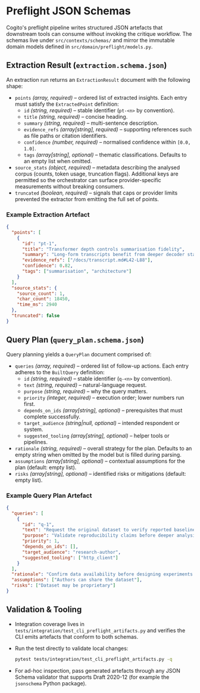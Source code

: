 # Preflight JSON Schemas

Cogito's preflight pipeline writes structured JSON artefacts that downstream
tools can consume without invoking the critique workflow. The schemas live under
`src/contexts/schemas/` and mirror the immutable domain models defined in
`src/domain/preflight/models.py`.

## Extraction Result (`extraction.schema.json`)

An extraction run returns an `ExtractionResult` document with the following
shape:

- `points` *(array, required)* – ordered list of extracted insights. Each entry
  must satisfy the `ExtractedPoint` definition:
  - `id` *(string, required)* – stable identifier (`pt-<n>` by convention).
  - `title` *(string, required)* – concise heading.
  - `summary` *(string, required)* – multi-sentence description.
  - `evidence_refs` *(array[string], required)* – supporting references such as
    file paths or citation identifiers.
  - `confidence` *(number, required)* – normalised confidence within `[0.0, 1.0]`.
  - `tags` *(array[string], optional)* – thematic classifications. Defaults to
    an empty list when omitted.
- `source_stats` *(object, required)* – metadata describing the analysed corpus
  (counts, token usage, truncation flags). Additional keys are permitted so the
  orchestrator can surface provider-specific measurements without breaking
  consumers.
- `truncated` *(boolean, required)* – signals that caps or provider limits
  prevented the extractor from emitting the full set of points.

### Example Extraction Artefact

```json
{
  "points": [
    {
      "id": "pt-1",
      "title": "Transformer depth controls summarisation fidelity",
      "summary": "Long-form transcripts benefit from deeper decoder stacks...",
      "evidence_refs": ["/docs/transcript.md#L42-L88"],
      "confidence": 0.82,
      "tags": ["summarisation", "architecture"]
    }
  ],
  "source_stats": {
    "source_count": 1,
    "char_count": 18450,
    "time_ms": 2940
  },
  "truncated": false
}
```

## Query Plan (`query_plan.schema.json`)

Query planning yields a `QueryPlan` document comprised of:

- `queries` *(array, required)* – ordered list of follow-up actions. Each entry
  adheres to the `BuiltQuery` definition:
  - `id` *(string, required)* – stable identifier (`q-<n>` by convention).
  - `text` *(string, required)* – natural-language request.
  - `purpose` *(string, required)* – why the query matters.
  - `priority` *(integer, required)* – execution order; lower numbers run first.
  - `depends_on_ids` *(array[string], optional)* – prerequisites that must
    complete successfully.
  - `target_audience` *(string|null, optional)* – intended respondent or system.
  - `suggested_tooling` *(array[string], optional)* – helper tools or pipelines.
- `rationale` *(string, required)* – overall strategy for the plan. Defaults to
  an empty string when omitted by the model but is filled during parsing.
- `assumptions` *(array[string], optional)* – contextual assumptions for the
  plan (default: empty list).
- `risks` *(array[string], optional)* – identified risks or mitigations
  (default: empty list).

### Example Query Plan Artefact

```json
{
  "queries": [
    {
      "id": "q-1",
      "text": "Request the original dataset to verify reported baselines.",
      "purpose": "Validate reproducibility claims before deeper analysis.",
      "priority": 1,
      "depends_on_ids": [],
      "target_audience": "research-author",
      "suggested_tooling": ["http_client"]
    }
  ],
  "rationale": "Confirm data availability before designing experiments.",
  "assumptions": ["Authors can share the dataset"],
  "risks": ["Dataset may be proprietary"]
}
```

## Validation & Tooling

- Integration coverage lives in
  `tests/integration/test_cli_preflight_artifacts.py` and verifies the CLI emits
  artefacts that conform to both schemas.
- Run the test directly to validate local changes:

  ```bash
  pytest tests/integration/test_cli_preflight_artifacts.py -q
  ```
- For ad-hoc inspection, pass generated artefacts through any JSON Schema
  validator that supports Draft 2020-12 (for example the `jsonschema` Python
  package).

